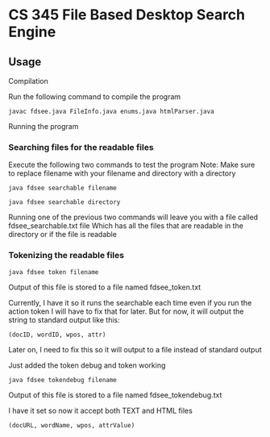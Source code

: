 # CS 345 File Based Desktop Search Engine

## Usage

Compilation

Run the following command to compile the program

```
javac fdsee.java FileInfo.java enums.java htmlParser.java
```

Running the program

### Searching files for the readable files

Execute the following two commands to test the program
Note: Make sure to replace filename with your filename and directory with a directory

```
java fdsee searchable filename
```

```
java fdsee searchable directory
```

Running one of the previous two commands will leave you with a file called fdsee_searchable.txt file
Which has all the files that are readable in the directory or if the file is readable

### Tokenizing the readable files

```
java fdsee token filename
```

Output of this file is stored to a file named fdsee_token.txt

Currently, I have it so it runs the searchable each time even if you run the action token
I will have to fix that for later. But for now, it will output the string to standard output
like this: 

```
(docID, wordID, wpos, attr)    
```

Later on, I need to fix this so it will output to a file instead of standard output

Just added the token debug and token working

```
java fdsee tokendebug filename
```

Output of this file is stored to a file named fdsee_tokendebug.txt

I have it set so now it accept both TEXT and HTML files

```
(docURL, wordName, wpos, attrValue)    
```
